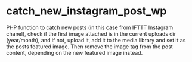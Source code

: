 # catch_new_instagram_post_wp
PHP function to catch new posts (in this case from IFTTT Instagram chanel), check if the first image attached is in the current uploads dir (year/month), and if not, upload it, add it to the media library and set it as the posts featured image. Then remove the image tag from the post content, depending on the new featured image instead.
